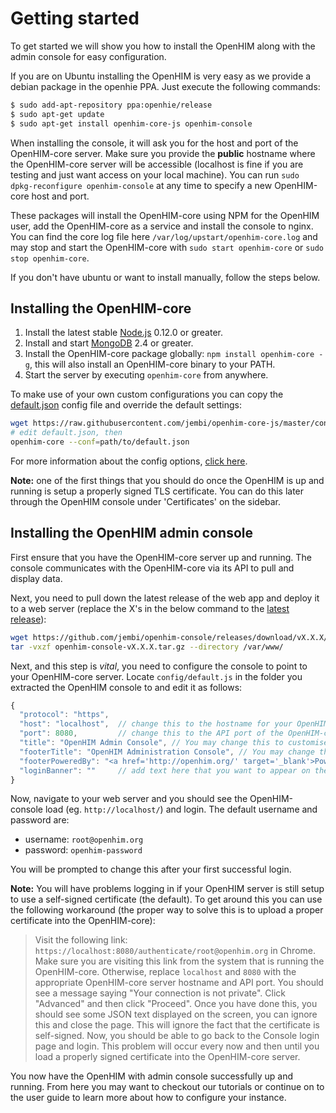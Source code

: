 Getting started
===============

To get started we will show you how to install the OpenHIM along with the admin console for easy configuration.

If you are on Ubuntu installing the OpenHIM is very easy as we provide a debian package in the openhie PPA. Just execute the following commands:

```sh
$ sudo add-apt-repository ppa:openhie/release
$ sudo apt-get update
$ sudo apt-get install openhim-core-js openhim-console
```

When installing the console, it will ask you for the host and port of the OpenHIM-core server. Make sure you provide the **public** hostname where the OpenHIM-core server will be accessible (localhost is fine if you are testing and just want access on your local machine). You can run `sudo dpkg-reconfigure openhim-console` at any time to specify a new OpenHIM-core host and port.

These packages will install the OpenHIM-core using NPM for the OpenHIM user, add the OpenHIM-core as a service and install the console to nginx. You can find the core log file here `/var/log/upstart/openhim-core.log` and may stop and start the OpenHIM-core with `sudo start openhim-core` or `sudo stop openhim-core`.

If you don't have ubuntu or want to install manually, follow the steps below.

Installing the OpenHIM-core
---------------------------

1. Install the latest stable [Node.js](http://nodejs.org/) 0.12.0 or greater.
2. Install and start [MongoDB](http://www.mongodb.org/) 2.4 or greater.
3. Install the OpenHIM-core package globally: `npm install openhim-core -g`, this will also install an OpenHIM-core binary to your PATH.
4. Start the server by executing `openhim-core` from anywhere.

To make use of your own custom configurations you can copy the [default.json](https://github.com/jembi/openhim-core-js/blob/master/config/default.json) config file and override the default settings:

```sh
wget https://raw.githubusercontent.com/jembi/openhim-core-js/master/config/default.json
# edit default.json, then
openhim-core --conf=path/to/default.json
```

For more information about the config options, [click here](https://github.com/jembi/openhim-core-js/blob/master/config/config.md).

**Note:** one of the first things that you should do once the OpenHIM is up and running is setup a properly signed TLS certificate. You can do this later through the OpenHIM console under 'Certificates' on the sidebar.

Installing the OpenHIM admin console
------------------------------------

First ensure that you have the OpenHIM-core server up and running. The console communicates with the OpenHIM-core via its API to pull and display data.

Next, you need to pull down the latest release of the web app and deploy it to a web server (replace the X's in the below command to the [latest release](https://github.com/jembi/openhim-console/releases/latest)):

```sh
wget https://github.com/jembi/openhim-console/releases/download/vX.X.X/openhim-console-vX.X.X.tar.gz
tar -vxzf openhim-console-vX.X.X.tar.gz --directory /var/www/
```

Next, and this step is _vital_, you need to configure the console to point to your OpenHIM-core server. Locate `config/default.js` in the folder you extracted the OpenHIM console to and edit it as follows:

```js
{
  "protocol": "https",
  "host": "localhost",  // change this to the hostname for your OpenHIM-core server (This hostname _MUST_ be publically accessible)
  "port": 8080,         // change this to the API port of the OpenHIM-core server, default is 8080 (This port _MUST_ be publically accessible)
  "title": "OpenHIM Admin Console", // You may change this to customise the title of the OpenHIM-console instance
  "footerTitle": "OpenHIM Administration Console", // You may change this to customise the footer of the OpenHIM-console instance
  "footerPoweredBy": "<a href='http://openhim.org/' target='_blank'>Powered by OpenHIM</a>",
  "loginBanner": ""     // add text here that you want to appear on the login screen, if any.
}
```

Now, navigate to your web server and you should see the OpenHIM-console load (eg. `http://localhost/`) and login. The default username and password are:

* username: `root@openhim.org`
* password: `openhim-password`

You will be prompted to change this after your first successful login.

**Note:** You will have problems logging in if your OpenHIM server is still setup to use a self-signed certificate (the default). To get around this you can use the following workaround (the proper way to solve this is to upload a proper certificate into the OpenHIM-core):

> Visit the following link: `https://localhost:8080/authenticate/root@openhim.org` in Chrome. Make sure you are visiting this link from the system that is running the OpenHIM-core. Otherwise, replace `localhost` and `8080` with the appropriate OpenHIM-core server hostname and API port. You should see a message saying "Your connection is not private". Click "Advanced" and then click "Proceed". Once you have done this, you should see some JSON text displayed on the screen, you can ignore this and close the page. This will ignore the fact that the certificate is self-signed. Now, you should be able to go back to the Console login page and login. This problem will occur every now and then until you load a properly signed certificate into the OpenHIM-core server.

You now have the OpenHIM with admin console successfully up and running. From here you may want to checkout our tutorials or continue on to the user guide to learn more about how to configure your instance.
